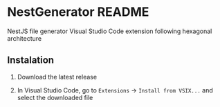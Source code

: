 # NestGenerator README

NestJS file generator Visual Studio Code extension following hexagonal architecture

## Instalation

1. Download the latest release

2. In Visual Studio Code, go to `Extensions` -> `Install from VSIX...` and select the downloaded file


